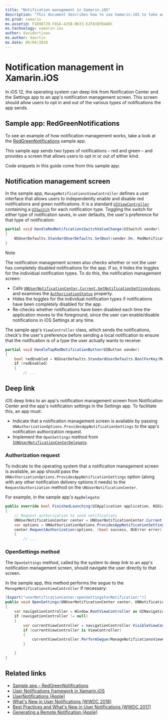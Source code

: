 ```yaml
---
title: "Notification management in Xamarin.iOS"
description: "This document describes how to use Xamarin.iOS to take advantage of new notification management features introduced in iOS 12."
ms.prod: xamarin
ms.assetid: F1D90729-F85A-425B-B633-E2FA38FB4A0C
ms.technology: xamarin-ios
author: davidortinau
ms.author: daortin
ms.date: 09/04/2018
---
```

# Notification management in Xamarin.iOS

In iOS 12, the operating system can deep link from Notification Center
and the Settings app to an app's notification management screen. This
screen should allow users to opt in and out of the various types of
notifications the app sends.

## Sample app: RedGreenNotifications

To see an example of how notification management works, take a look at the
[RedGreenNotifications](https://docs.microsoft.com/samples/xamarin/ios-samples/ios12-redgreennotifications)
sample app.

This sample app sends two types of notifications – red and green – and
provides a screen that allows users to opt in or out of either kind.

Code snippets in this guide come from this sample app.

## Notification management screen

In the sample app, `ManageNotificationsViewController` defines a user
interface that allows users to independently enable and disable red
notifications and green notifications. It is a standard
[`UIViewController`](xref:UIKit.UIViewController)
containing a
[`UISwitch`](xref:UIKit.UISwitch) for
each notification type. Toggling the switch for either type of
notification saves, in user defaults, the user's preference for that
type of notification:

```csharp
partial void HandleRedNotificationsSwitchValueChange(UISwitch sender)
{
    NSUserDefaults.StandardUserDefaults.SetBool(sender.On, RedNotificationsEnabledKey);
}
```

> [!NOTE]
> The notification management screen also checks whether or not the user
> has completely disabled notifications for the app. If so, it hides
> the toggles for the individual notification types. To do this, the
> notification management screen:
>
> - Calls [`UNUserNotificationCenter.Current.GetNotificationSettingsAsync`](xref:UserNotifications.UNUserNotificationCenter.GetNotificationSettingsAsync)
> and examines the [`AuthorizationStatus`](xref:UserNotifications.UNNotificationSettings.AuthorizationStatus)
> property.
> - Hides the toggles for the individual notification types if notifications
> have been completely disabled for the app.
> - Re-checks whether notifications have been disabled each time the
> application moves to the foreground, since the user can enable/disable
> notifications in iOS Settings at any time.

The sample app's `ViewController` class, which sends the notifications,
check's the user's preference before sending a local notification to
ensure that the notification is of a type the user actually wants to
receive:

```csharp
partial void HandleTapRedNotificationButton(UIButton sender)
{
    bool redEnabled = NSUserDefaults.StandardUserDefaults.BoolForKey(ManageNotificationsViewController.RedNotificationsEnabledKey);
    if (redEnabled)
    {
        // ...
```

## Deep link

iOS deep links to an app's notification management screen from
Notification Center and the app's notification settings in the Settings
app. To facilitate this, an app must:

- Indicate that a notification management screen is available by passing
`UNAuthorizationOptions.ProvidesAppNotificationSettings` to the app's
notification authorization request.
- Implement the `OpenSettings` method from
[`IUNUserNotificationCenterDelegate`](xref:UserNotifications.IUNUserNotificationCenterDelegate).

### Authorization request

To indicate to the operating system that a notification management screen
is available, an app should pass the
`UNAuthorizationOptions.ProvidesAppNotificationSettings` option (along
with any other notification delivery options it needs) to the
`RequestAuthorization` method on the `UNUserNotificationCenter`.

For example, in the sample app's `AppDelegate`:

```csharp
public override bool FinishedLaunching(UIApplication application, NSDictionary launchOptions)
{
    // Request authorization to send notifications
    UNUserNotificationCenter center = UNUserNotificationCenter.Current;
    var options = UNAuthorizationOptions.ProvidesAppNotificationSettings | UNAuthorizationOptions.Alert | UNAuthorizationOptions.Sound | UNAuthorizationOptions.Provisional;
    center.RequestAuthorization(options, (bool success, NSError error) =>
    {
        // ...
```

### OpenSettings method

The `OpenSettings` method, called by the system to deep link to an app's
notification management screen, should navigate the user directly to that
screen.

In the sample app, this method performs the segue to the
`ManageNotificationsViewController` if necessary:

```csharp
[Export("userNotificationCenter:openSettingsForNotification:")]
public void OpenSettings(UNUserNotificationCenter center, UNNotification notification)
{
    var navigationController = Window.RootViewController as UINavigationController;
    if (navigationController != null)
    {
        var currentViewController = navigationController.VisibleViewController;
        if (currentViewController is ViewController)
        {
            currentViewController.PerformSegue(ManageNotificationsViewController.ShowManageNotificationsSegue, this);
        }

    }
}
```

## Related links

- [Sample app – RedGreenNotifications](https://docs.microsoft.com/samples/xamarin/ios-samples/ios12-redgreennotifications)
- [User Notifications framework in Xamarin.iOS](~/ios/platform/user-notifications/index.md)
- [UserNotifications (Apple)](https://developer.apple.com/documentation/usernotifications?language=objc)
- [What's New in User Notifications (WWDC 2018)](https://developer.apple.com/videos/play/wwdc2018/710/)
- [Best Practices and What's New in User Notifications (WWDC 2017)](https://developer.apple.com/videos/play/wwdc2017/708/)
- [Generating a Remote Notification (Apple)](https://developer.apple.com/documentation/usernotifications/setting_up_a_remote_notification_server/generating_a_remote_notification)
